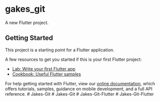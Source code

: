 # gakes_git

A new Flutter project.

## Getting Started

This project is a starting point for a Flutter application.

A few resources to get you started if this is your first Flutter project:

- [Lab: Write your first Flutter app](https://flutter.dev/docs/get-started/codelab)
- [Cookbook: Useful Flutter samples](https://flutter.dev/docs/cookbook)

For help getting started with Flutter, view our
[online documentation](https://flutter.dev/docs), which offers tutorials,
samples, guidance on mobile development, and a full API reference.
#   J a k e s - G i t  
 #   J a k e s - G i t  
 #   J a k e s - G i t - F l u t t e r  
 #   J a k e s - G i t - F l u t t e r  
 